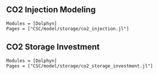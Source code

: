 ## CO2 Injection Modeling
```@autodocs
Modules = [Dolphyn]
Pages = ["CSC/model/storage/co2_injection.jl"]
```

## CO2 Storage Investment
```@autodocs
Modules = [Dolphyn]
Pages = ["CSC/model/storage/co2_storage_investment.jl"]
```